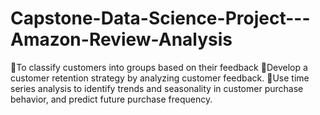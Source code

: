 # Capstone-Data-Science-Project---Amazon-Review-Analysis
To classify customers into groups based on their feedback Develop a customer retention strategy by analyzing customer feedback. Use time series analysis to identify trends and seasonality in customer purchase behavior, and predict future purchase frequency.
